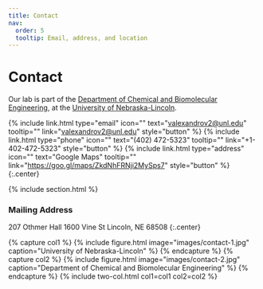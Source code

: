 ```yaml
---
title: Contact
nav:
  order: 5
  tooltip: Email, address, and location
---
```


# <i class="fas fa-envelope"></i>Contact

Our lab is part of the [Department of Chemical and Biomolecular Engineering](https://engineering.unl.edu/chme/), at the [University of Nebraska-Lincoln](https://www.unl.edu/).

{%
  include link.html
  type="email"
  icon=""
  text="valexandrov2@unl.edu"
  tooltip=""
  link="valexandrov2@unl.edu"
  style="button"
%}
{%
  include link.html
  type="phone"
  icon=""
  text="(402) 472-5323"
  tooltip=""
  link="+1-402-472-5323"
  style="button"
%}
{%
  include link.html
  type="address"
  icon=""
  text="Google Maps"
  tooltip=""
  link="https://goo.gl/maps/ZkdNhFRNji2MySps7"
  style="button"
%}
{:.center}

{% include section.html %}

### <i class="fas fa-mail-bulk"></i>Mailing Address

207 Othmer Hall
1600 Vine St
Lincoln, NE 68508
{:.center}

{% capture col1 %}
{%
  include figure.html
  image="images/contact-1.jpg"
  caption="University of Nebraska-Lincoln"
%}
{% endcapture %}
{% capture col2 %}
{%
  include figure.html
  image="images/contact-2.jpg"
  caption="Department of Chemical and Biomolecular Engineering"
%}
{% endcapture %}
{% include two-col.html col1=col1 col2=col2 %}
